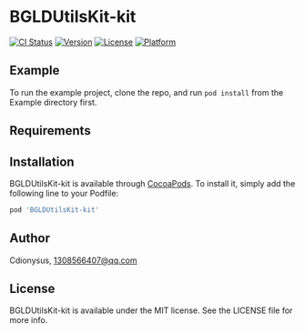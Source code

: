 # BGLDUtilsKit-kit

[![CI Status](https://img.shields.io/travis/Cdionysus/BGLDUtilsKit-kit.svg?style=flat)](https://travis-ci.org/Cdionysus/BGLDUtilsKit-kit)
[![Version](https://img.shields.io/cocoapods/v/BGLDUtilsKit-kit.svg?style=flat)](https://cocoapods.org/pods/BGLDUtilsKit-kit)
[![License](https://img.shields.io/cocoapods/l/BGLDUtilsKit-kit.svg?style=flat)](https://cocoapods.org/pods/BGLDUtilsKit-kit)
[![Platform](https://img.shields.io/cocoapods/p/BGLDUtilsKit-kit.svg?style=flat)](https://cocoapods.org/pods/BGLDUtilsKit-kit)

## Example

To run the example project, clone the repo, and run `pod install` from the Example directory first.

## Requirements

## Installation

BGLDUtilsKit-kit is available through [CocoaPods](https://cocoapods.org). To install
it, simply add the following line to your Podfile:

```ruby
pod 'BGLDUtilsKit-kit'
```

## Author

Cdionysus, 1308566407@qq.com

## License

BGLDUtilsKit-kit is available under the MIT license. See the LICENSE file for more info.
